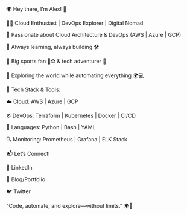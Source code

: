 🌍 Hey there, I’m Alex! 🚀

👨‍💻 Cloud Enthusiast | DevOps Explorer | Digital Nomad



🔹 Passionate about Cloud Architecture & DevOps (AWS | Azure | GCP)

🔹 Always learning, always building 🛠️

🔹 Big sports fan 🏀⚽ & tech adventurer 🚀

🔹 Exploring the world while automating everything 🌍💻

🔧 Tech Stack & Tools:

☁️ Cloud: AWS | Azure | GCP

⚙️ DevOps: Terraform | Kubernetes | Docker | CI/CD

📜 Languages: Python | Bash | YAML

🔍 Monitoring: Prometheus | Grafana | ELK Stack





📬 Let’s Connect!

💼 LinkedIn

📝 Blog/Portfolio

🐦 Twitter

"Code, automate, and explore—without limits." 🌍🚀
